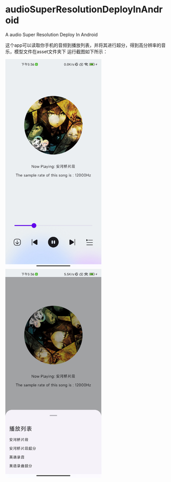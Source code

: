 # audioSuperResolutionDeployInAndroid
A audio Super Resolution Deploy In Android

这个app可以读取你手机的音频到播放列表，并将其进行超分，得到高分辨率的音乐，模型文件在asset文件夹下
运行截图如下所示：


<img src="snapshots/Screenshot_2024-08-10-17-36-12-645_com.example.audioasandroid.jpg" alt="示例图片" width="300"/><img src="snapshots/Screenshot_2024-08-10-17-36-20-298_com.example.audioasandroid.jpg" alt="示例图片" width="300"/>
